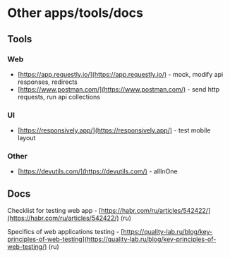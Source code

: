 # Other apps/tools/docs

## Tools

### Web

- [https://app.requestly.io/](https://app.requestly.io/) - mock, modify api responses, redirects
- [https://www.postman.com/](https://www.postman.com/) - send http requests, run api collections

### UI

- [https://responsively.app/](https://responsively.app/) - test mobile layout

### Other

- [https://devutils.com/](https://devutils.com/) - allInOne

## Docs

Checklist for testing web app - [https://habr.com/ru/articles/542422/](https://habr.com/ru/articles/542422/) (ru)

Specifics of web applications testing - [https://quality-lab.ru/blog/key-principles-of-web-testing](https://quality-lab.ru/blog/key-principles-of-web-testing/) (ru)
